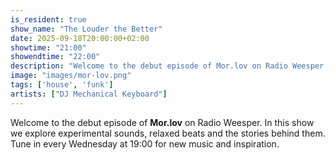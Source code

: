 ```yaml
---
is_resident: true
show_name: "The Louder the Better"
date: 2025-09-18T20:00:00+02:00
showtime: "21:00"
showendtime: "22:00"
description: "Welcome to the debut episode of Mor.lov on Radio Weesper. In this show we explore experimental sounds, relaxed beats and the stories behind them. Tune in every Wednesday at 19:00 for new music and inspiration."
image: "images/mor-lov.png"
tags: ['house', 'funk']
artists: ["DJ Mechanical Keyboard"]
---
```

Welcome to the debut episode of **Mor.lov** on Radio Weesper. In this show we explore experimental sounds, relaxed beats and the stories behind them. Tune in every Wednesday at 19:00 for new music and inspiration.

